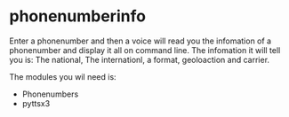 # phonenumberinfo

Enter a phonenumber and then a voice will read you the infomation of a phonenumber and display it all on command line. The infomation it will tell you is: The national, The internationl, a format, geoloaction and carrier. 

The modules you wil need is:

- Phonenumbers
- pyttsx3
